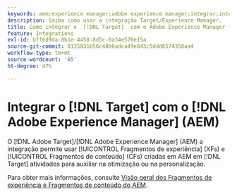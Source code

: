 ```yaml
---
keywords: aem;experience manager;adobe experience manager;integrar;integração;fragmentos de experiência
description: Saiba como usar a integração Target/Experience Manager.
title: Como integrar o  [!DNL Target]  com o Adobe Experience Manager (AEM)?
feature: Integrations
exl-id: bff6d9da-8b1e-4458-8d5c-0a34e570e15a
source-git-commit: 0135831b56c48b0adca49e843c5ddd6574358aa4
workflow-type: tm+mt
source-wordcount: '65'
ht-degree: 47%

---
```


# Integrar o [!DNL Target] com o [!DNL Adobe Experience Manager] (AEM)

O [!DNL Adobe Target]/[!DNL Adobe Experience Manager] (AEM) a integração permite usar [!UICONTROL Fragmentos de experiência] (XFs) e [!UICONTROL Fragmentos de conteúdo] (CFs) criadas em AEM em [!DNL Target] atividades para auxiliar na otimização ou na personalização.

Para obter mais informações, consulte [Visão geral dos Fragmentos de experiência e Fragmentos de conteúdo do AEM](/help/main/c-integrating-target-with-mac/aem/aem-experience-and-content-fragments.md).
